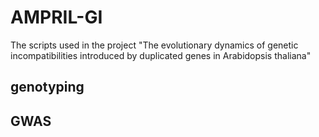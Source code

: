 # AMPRIL-GI
The scripts used in the project "The evolutionary dynamics of genetic incompatibilities introduced by duplicated genes in Arabidopsis thaliana"

## genotyping

## GWAS
